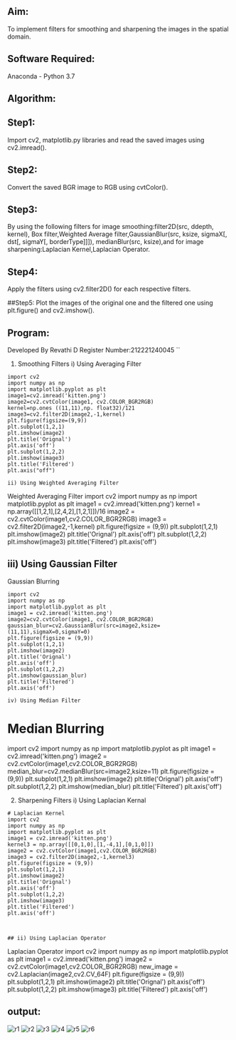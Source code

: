 ## Aim:
To implement filters for smoothing and sharpening the images in the spatial domain.

## Software Required:
Anaconda - Python 3.7

## Algorithm:
## Step1:
Import cv2, matplotlib.py libraries and read the saved images using cv2.imread().

## Step2:
Convert the saved BGR image to RGB using cvtColor().

## Step3:
By using the following filters for image smoothing:filter2D(src, ddepth, kernel), Box filter,Weighted Average filter,GaussianBlur(src, ksize, sigmaX[, dst[, sigmaY[, borderType]]]), medianBlur(src, ksize),and for image sharpening:Laplacian Kernel,Laplacian Operator.

## Step4:
Apply the filters using cv2.filter2D() for each respective filters.

##Step5:
Plot the images of the original one and the filtered one using plt.figure() and cv2.imshow().

## Program:
Developed By Revathi D Register Number:212221240045 ``

1. Smoothing Filters
i) Using Averaging Filter
```
import cv2
import numpy as np
import matplotlib.pyplot as plt
image1=cv2.imread('kitten.png') 
image2=cv2.cvtColor(image1, cv2.COLOR_BGR2RGB)
kernel=np.ones ((11,11),np. float32)/121 
image3=cv2.filter2D(image2,-1,kernel)
plt.figure(figsize=(9,9))
plt.subplot(1,2,1) 
plt.imshow(image2)
plt.title('Orignal')
plt.axis('off')
plt.subplot(1,2,2)
plt.imshow(image3)
plt.title('Filtered')
plt.axis("off")

ii) Using Weighted Averaging Filter
``` 
Weighted Averaging Filter
import cv2 
import numpy as np
import matplotlib.pyplot as plt
image1 = cv2.imread('kitten.png')
kerne1 = np.array([[1,2,1],[2,4,2],[1,2,1]])/16
image2 = cv2.cvtColor(image1,cv2.COLOR_BGR2RGB)
image3 = cv2.filter2D(image2,-1,kernel)
plt.figure(figsize = (9,9))
plt.subplot(1,2,1)
plt.imshow(image2)
plt.title('Orignal')
plt.axis('off') 
plt.subplot(1,2,2)
plt.imshow(image3) 
plt.title('Filtered')
plt.axis('off')

## iii) Using Gaussian Filter
Gaussian Blurring 
```
import cv2
import numpy as np
import matplotlib.pyplot as plt 
image1 = cv2.imread('kitten.png')
image2=cv2.cvtColor(image1, cv2.COLOR_BGR2RGB) 
gaussian_blur=cv2.GaussianBlur(src=image2,ksize=(11,11),sigmaX=0,sigmaY=0)
plt.figure(figsize = (9,9))
plt.subplot(1,2,1) 
plt.imshow(image2)
plt.title('Orignal') 
plt.axis('off')
plt.subplot(1,2,2) 
plt.imshow(gaussian_blur)
plt.title('Filtered')
plt.axis('off')

iv) Using Median Filter
```
# Median Blurring
import cv2 
import numpy as np
import matplotlib.pyplot as plt
image1 = cv2.imread('kitten.png')
image2 = cv2.cvtColor(image1,cv2.COLOR_BGR2RGB)
median_blur=cv2.medianBlur(src=image2,ksize=11)
plt.figure(figsize = (9,9))
plt.subplot(1,2,1)
plt.imshow(image2)
plt.title('Orignal')
plt.axis('off') 
plt.subplot(1,2,2)
plt.imshow(median_blur) 
plt.title('Filtered')
plt.axis('off')


2. Sharpening Filters
i) Using Laplacian Kernal
```
# Laplacian Kernel
import cv2 
import numpy as np
import matplotlib.pyplot as plt
image1 = cv2.imread('kitten.png')
kernel3 = np.array([[0,1,0],[1,-4,1],[0,1,0]])
image2 = cv2.cvtColor(image1,cv2.COLOR_BGR2RGB)
image3 = cv2.filter2D(image2,-1,kernel3)
plt.figure(figsize = (9,9))
plt.subplot(1,2,1)
plt.imshow(image2)
plt.title('Orignal')
plt.axis('off') 
plt.subplot(1,2,2)
plt.imshow(image3) 
plt.title('Filtered')
plt.axis('off')



## ii) Using Laplacian Operator
```
Laplacian Operator
import cv2 
import numpy as np
import matplotlib.pyplot as plt
image1 = cv2.imread('kitten.png')
image2 = cv2.cvtColor(image1,cv2.COLOR_BGR2RGB)
new_image = cv2.Laplacian(image2,cv2.CV_64F)
plt.figure(figsize = (9,9))
plt.subplot(1,2,1)
plt.imshow(image2)
plt.title('Orignal')
plt.axis('off') 
plt.subplot(1,2,2)
plt.imshow(image3) 
plt.title('Filtered')
plt.axis('off')
## output:
![r1](https://user-images.githubusercontent.com/96000574/170822222-92284e4b-8ff3-4d10-8a78-ee34ce425db7.png)
![r2](https://user-images.githubusercontent.com/96000574/170822227-56ea1165-a597-42ea-826a-ca79fb6bc571.png)
![r3](https://user-images.githubusercontent.com/96000574/170822234-9d2476b7-ec2b-42bb-98c6-ac36f2371f42.png)
![r4](https://user-images.githubusercontent.com/96000574/170822241-e23130d5-3d4a-46bf-94ad-2b2e584ed88e.png)
![r5](https://user-images.githubusercontent.com/96000574/170822274-c72ac7d7-e656-4a0f-bb9d-2241b394ac3b.png)
![r6](https://user-images.githubusercontent.com/96000574/170822283-790c30ae-429a-4e7e-9e2b-4c6b200f7530.png)





